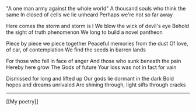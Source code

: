 "A one man army against the whole world"
A thousand souls who think the same
In closed of cells we lie unheard
Perhaps we're not so far away

Here comes the storm and storm is I
We blow the wick of devil's eye
Behold the sight of truth phenomenon
We long to build a novel pantheon

Piece by piece we piece together
Peaceful memories from the dust
Of love, of car, of contemplation
We find the seeds in barren lands

For those who fell in face of anger
And those who sunk beneath the pain
Hereby here grow The Gods of future
Your loss was not in fact for vain

Dismissed for long and lifted up
Our gods lie dormant in the dark
Bold hopes and dreams unrivaled
Are shining through, light sifts through cracks

---
[[My poetry]]
